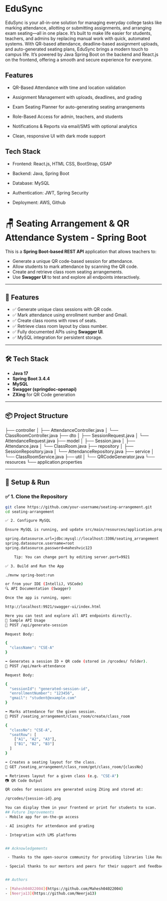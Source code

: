 # EduSync

EduSync is your all-in-one solution for managing everyday college tasks like marking attendance, allotting or submitting assignments, and arranging exam seating—all in one place. 
It’s built to make life easier for students, teachers, and admins by replacing manual work with quick, automated systems. With QR-based attendance, deadline-based assignment uploads, and auto-generated seating plans, EduSync brings a modern touch to campus life. It’s powered by Java Spring Boot on the backend and React.js on the frontend, offering a smooth and secure experience for everyone.


## Features

- QR-Based Attendance with time and location validation

- Assignment Management with uploads, deadlines, and grading

- Exam Seating Planner for auto-generating seating arrangements

- Role-Based Access for admin, teachers, and students

- Notifications & Reports via email/SMS with optional analytics

- Clean, responsive UI with dark mode support

  
## Tech Stack

- Frontend: React.js, HTML CSS, BootStrap, GSAP

- Backend: Java, Spring Boot

- Database: MySQL

- Authentication: JWT, Spring Security

- Deployment: AWS, Github


# 🪑 Seating Arrangement & QR Attendance System - Spring Boot

This is a **Spring Boot-based REST API** application that allows teachers to:
- Generate a unique QR code-based session for attendance.
- Allow students to mark attendance by scanning the QR code.
- Create and retrieve class room seating arrangements.
- Use **Swagger UI** to test and explore all endpoints interactively.

---

## 🚀 Features

- ✅ Generate unique class sessions with QR code.
- ✅ Mark attendance using enrollment number and Gmail.
- ✅ Create class rooms with rows of seats.
- ✅ Retrieve class room layout by class number.
- ✅ Fully documented APIs using **Swagger UI**.
- ✅ MySQL integration for persistent storage.

---

## 🛠️ Tech Stack

- **Java 17**
- **Spring Boot 3.4.4**
- **MySQL**
- **Swagger (springdoc-openapi)**
- **ZXing** for QR Code generation

---

## 📦 Project Structure

├── controller
│ ├── AttendanceController.java
│ └── ClassRoomController.java
├── dto
│ ├── SessionRequest.java
│ └── AttendanceRequest.java
├── model
│ ├── Session.java
│ ├── Attendance.java
│ └── ClassRoom.java
├── repository
│ ├── SessionRepository.java
│ └── AttendanceRepository.java
├── service
│ └── ClassRoomService.java
├── util
│ └── QRCodeGenerator.java
└── resources
└── application.properties


---

## 🔧 Setup & Run

### ✅ 1. Clone the Repository

```bash
git clone https://github.com/your-username/seating-arrangement.git
cd seating-arrangement

✅ 2. Configure MySQL

Ensure MySQL is running, and update src/main/resources/application.properties:

spring.datasource.url=jdbc:mysql://localhost:3306/seating_arrangement
spring.datasource.username=root
spring.datasource.password=maheshvic123

    Tip: You can change port by editing server.port=9921

✅ 3. Build and Run the App

./mvnw spring-boot:run

or from your IDE (IntelliJ, VSCode)
🔍 API Documentation (Swagger)

Once the app is running, open:

http://localhost:9921/swagger-ui/index.html

Here you can test and explore all API endpoints directly.
📌 Sample API Usage
🔸 POST /api/generate-session

Request Body:

{
  "className": "CSE-A"
}

➡️ Generates a session ID + QR code (stored in /qrcodes/ folder).
🔸 POST /api/mark-attendance

Request Body:

{
  "sessionId": "generated-session-id",
  "enrollmentNumber": "123456",
  "gmail": "student@example.com"
}

➡️ Marks attendance for the given session.
🔸 POST /seating_arrangement/class_room/create/class_room

{
  "classNo": "CSE-A",
  "seatRow": [
    ["A1", "A2", "A3"],
    ["B1", "B2", "B3"]
  ]
}

➡️ Creates a seating layout for the class.
🔸 GET /seating_arrangement/class_room/get/class_room/{classNo}

➡️ Retrieves layout for a given class (e.g. "CSE-A")
📷 QR Code Output

QR codes for sessions are generated using ZXing and stored at:

/qrcodes/{session-id}.png

You can display them in your frontend or print for students to scan.
## Future Improvements
- Mobile app for on-the-go access

- AI insights for attendance and grading

- Integration with LMS platforms


## Acknowledgements

 - Thanks to the open-source community for providing libraries like React.js, Spring Boot, and more.

- Special thanks to our mentors and peers for their support and feedback during development.


## Authors

- [Mahesh04022004](https://github.com/Mahesh04022004)
- [Neerja13](https://github.com/Neerja13)


